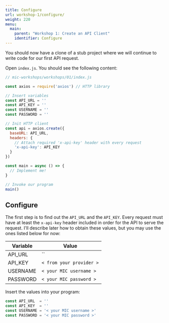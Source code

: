 ```yaml
---
title: Configure
url: workshop-1/configure/
weight: 220
menu:
  main:
    parent: "Workshop 1: Create an API Client"
    identifier: Configure
---
```


You should now have a clone of a stub project where we will continue to write code for our first API request.

Open `index.js`. You should see the following content:

```javascript
// mic-workshops/workshops/01/index.js

const axios = require('axios') // HTTP library

// Insert variables
const API_URL = ''
const API_KEY = ''
const USERNAME = ''
const PASSWORD = ''

// Init HTTP client
const api = axios.create({
  baseURL: API_URL,
  headers: {
    // Attach required 'x-api-key' header with every request
    'x-api-key': API_KEY
  }
})

const main = async () => {
  // Implement me!
}

// Invoke our program
main()
```

## Configure

The first step is to find out the `API_URL` and the `API_KEY`. Every request must have at least the `x-api-key` header included in order for the API to serve the request. I'll describe later how to obtain these values, but you may use the ones listed below for now:

Variable | Value
--- | ---
API_URL | ``
API_KEY  | `< from your provider >`
USERNAME | `< your MIC username >`
PASSWORD | `< your MIC password >`

Insert the values into your program:

```javascript
const API_URL  = ''
const API_KEY  = ''
const USERNAME = '< your MIC username >'
const PASSWORD = '< your MIC password >'
```
